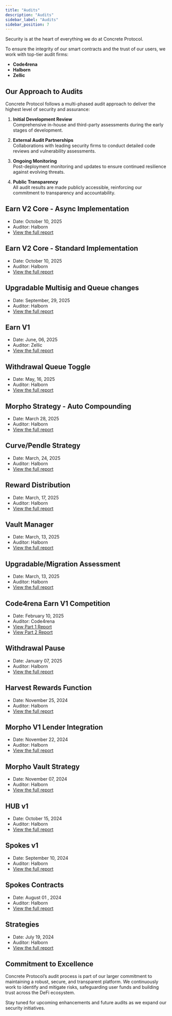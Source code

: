 ```yaml
---
title: "Audits"
description: "Audits"
sidebar_label: "Audits"
sidebar_position: 7
---
```


Security is at the heart of everything we do at Concrete Protocol.

To ensure the integrity of our smart contracts and the trust of our users, we work with top-tier audit firms:

* **Code4rena**
* **Halborn**
* **Zellic**

## Our Approach to Audits

Concrete Protocol follows a multi-phased audit approach to deliver the highest level of security and assurance:

1. **Initial Development Review**  
   Comprehensive in-house and third-party assessments during the early stages of development.

2. **External Audit Partnerships**  
   Collaborations with leading security firms to conduct detailed code reviews and vulnerability assessments.

3. **Ongoing Monitoring**  
   Post-deployment monitoring and updates to ensure continued resilience against evolving threats.

4. **Public Transparency**  
   All audit results are made publicly accessible, reinforcing our commitment to transparency and accountability.

## Earn V2 Core - Async Implementation  

- Date: October 10, 2025
- Auditor: Halborn
- [View the full report](/files/Async-Implementation.pdf)

## Earn V2 Core - Standard Implementation  

- Date: October 10, 2025
- Auditor: Halborn
- [View the full report](/files/Standard-Implementation.pdf)

## Upgradable Multisig and Queue changes

- Date: September, 29, 2025
- Auditor: Halborn
- [View the full report](/files/Upgradable-Multisig-and-Queue-Changes.pdf)

## Earn V1

- Date: June, 06, 2025
- Auditor: Zellic  
- [View the full report](/files/Zellic-Audit-Report.pdf)

## Withdrawal Queue Toggle

- Date: May, 16, 2025
- Auditor: Halborn
- [View the full report](/files/Withdrawal-Queue-Delay-SSC.pdf)


## Morpho Strategy - Auto Compounding

- Date: March 28, 2025
- Auditor: Halborn
- [View the full report](/files/Morpho-Strategy-Auto-Compounding-SSC.pdf)

## Curve/Pendle Strategy

- Date: March, 24, 2025
- Auditor: Halborn
- [View the full report](/files/Curve-Pendle-Strategy-Report.pdf)

## Reward Distribution

- Date: March, 17, 2025
- Auditor: Halborn
- [View the full report](/files/Rewards-Distribution.pdf)

## Vault Manager

- Date: March, 13, 2025
- Auditor: Halborn
- [View the full report](/files/Vault-Manager.pdf)

## Upgradable/Migration Assessment

- Date: March, 13, 2025
- Auditor: Halborn
- [View the full report](/files/Upgradeable-Migration-Assessment.pdf)

## Code4rena Earn V1 Competition

- Date: February 10, 2025
- Auditor: Code4rena
- [View Part 1 Report](/files/Code4rena-Review-Part-1-SSC.pdf)
- [View Part 2 Report](/files/Code4rena-Review-Part-2-SSC.pdf)

## Withdrawal Pause

- Date: January 07, 2025
- Auditor: Halborn
- [View the full report](/files/Preview-Withdrawal-Pause-SSC.pdf)

## Harvest Rewards Function  

- Date: November 25, 2024
- Auditor: Halborn
- [View the full report](/files/harvestRewards-Function-Improvements-SSC.pdf)

## Morpho V1 Lender Integration

- Date: November 22, 2024
- Auditor: Halborn
- [View the full report](/files/Morpho-V1-Lender-Integration-SSC.pdf)

## Morpho Vault Strategy

- Date: November 07, 2024
- Auditor: Halborn
- [View the full report](/files/Morpho-Vault-Strategy-SSC.pdf)

## HUB v1  

- Date: October 15, 2024  
- Auditor: Halborn  
- [View the full report](/files/HUB-v1.pdf)

## Spokes v1

- Date: September 10, 2024  
- Auditor: Halborn  
- [View the full report](/files/Spokes-V1.pdf)

## Spokes Contracts

- Date: August 01 , 2024  
- Auditor: Halborn
- [View the full report](/files/Spokes-Contracts.pdf)

## Strategies

- Date: July 19, 2024
- Auditor: Halborn  
- [View the full report](/files/Strategies.pdf)

## Commitment to Excellence

Concrete Protocol’s audit process is part of our larger commitment to maintaining a robust, secure, and transparent platform. We continuously work to identify and mitigate risks, safeguarding user funds and building trust across the DeFi ecosystem.

Stay tuned for upcoming enhancements and future audits as we expand our security initiatives.
